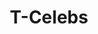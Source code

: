 ---
title: "T-Celebs"
image_path: /assets/img/graphic/logotipos/tc/tc.svg
image_small: /assets/img/graphic/logotipos/tc/tc-100.jpg
image_medium: /assets/img/graphic/logotipos/tc/tc@2x-100.jpg
image_big: /assets/img/graphic/logotipos/tc/tc@3x-100.jpg
---
